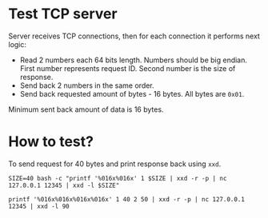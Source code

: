 # Test TCP server

Server receives TCP connections, then for each connection it performs next logic:
- Read 2 numbers each 64 bits length. Numbers should be big endian.
  First number represents request ID. Second number is the size of response.
- Send back 2 numbers in the same order.
- Send back requested amount of bytes - 16 bytes. All bytes are `0x01`.

Minimum sent back amount of data is 16 bytes.

# How to test?

To send request for 40 bytes and print response back using `xxd`.

``` shell
SIZE=40 bash -c "printf '%016x%016x' 1 $SIZE | xxd -r -p | nc 127.0.0.1 12345 | xxd -l $SIZE"
```

``` shell
printf '%016x%016x%016x%016x' 1 40 2 50 | xxd -r -p | nc 127.0.0.1 12345 | xxd -l 90
```

